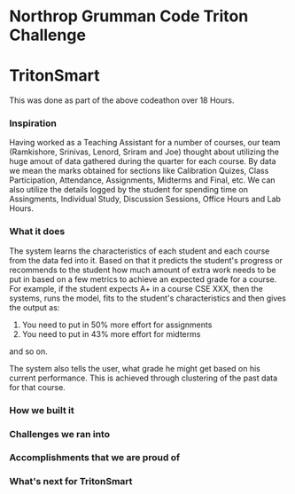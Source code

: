 # Northrop Grumman Code Triton Challenge
# TritonSmart
This was done as part of the above codeathon over 18 Hours.
### Inspiration
Having worked as a Teaching Assistant for a number of courses, our team (Ramkishore, Srinivas, Lenord, Sriram and Joe) thought about utilizing the huge amout of data gathered during the quarter for each course. By data we mean the marks obtained for sections like Calibration Quizes, Class Participation, Attendance, Assignments, Midterms and Final, etc. We can also utilize the details logged by the student for spending time on Assingments, Individual Study, Discussion Sessions, Office Hours and Lab Hours.

### What it does
The system learns the characteristics of each student and each course from the data fed into it. Based on that it predicts the student's progress or recommends to the student how much amount of extra work needs to be put in based on a few metrics to achieve an expected grade for a course.
For example, if the student expects A+ in a course CSE XXX, then the systems, runs the model, fits to the student's characteristics and then gives the output as:

1. You need to put in 50% more effort for assignments
2. You need to put in 43% more effort for midterms

and so on.

The system also tells the user, what grade he might get based on his current performance. This is achieved through clustering of the past data for that course.

### How we built it

### Challenges we ran into

### Accomplishments that we are proud of

### What's next for TritonSmart
